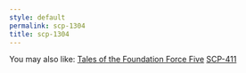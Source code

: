 ```yaml
---
style: default
permalink: scp-1304
title: scp-1304
---
```

You may also like:
[Tales of the Foundation Force Five](http://scp-wiki.net/tales-of-the-foundation-force-five)
[SCP-411](http://scp-wiki.net/scp-411)